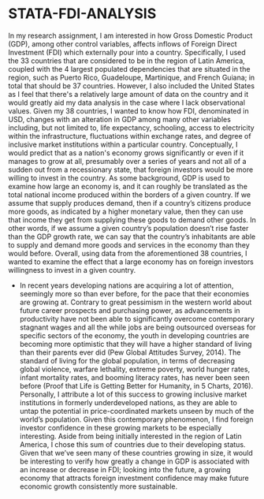 # STATA-FDI-ANALYSIS
In my research assignment, I am interested in how Gross Domestic Product (GDP), among other control variables, affects inflows of Foreign Direct Investment (FDI) which externally pour into a country. Specifically, I used the 33 countries that are considered to be in the region of Latin America, coupled with the 4 largest populated dependencies that are situated in the region, such as Puerto Rico, Guadeloupe, Martinique, and French Guiana; in total that should be 37 countries. However, I also included the United States as I feel that there's a relatively large amount of data on the country and it would greatly aid my data analysis in the case where I lack observational values. Given my 38 countries, I wanted to know how FDI, denominated in USD, changes with an alteration in GDP among many other variables including, but not limited to, life expectancy, schooling, access to electricity within the infrastructure, fluctuations within exchange rates, and degree of inclusive market institutions within a particular country. Conceptually, I would predict that as a nation's economy grows significantly or even if it manages to grow at all, presumably over a series of years and not all of a sudden out from a recessionary state, that foreign investors would be more willing to invest in the country. As some background, GDP is used to examine how large an economy is, and it can roughly be translated as the total national income produced within the borders of a given country. If we assume that supply produces demand, then if a country’s citizens produce more goods, as indicated by a higher monetary value, then they can use that income they get from supplying these goods to demand other goods. In other words, if we assume a given country’s population doesn’t rise faster than the GDP growth rate, we can say that the country’s inhabitants are able to supply and demand more goods and services in the economy than they would before. Overall, using data from the aforementioned 38 countries, I wanted to examine the effect that a large economy has on foreign investors willingness to invest in a given country. 

*	In recent years developing nations are acquiring a lot of attention, seemingly more so than ever before, for the pace that their economies are growing at. Contrary to great pessimism in the western world about future career prospects and purchasing power, as advancements in productivity have not been able to significantly overcome contemporary stagnant wages and all the while jobs are being outsourced overseas for specific sectors of the economy, the youth in developing countries are becoming more optimistic that they will have a higher standard of living than their parents ever did (Pew Global Attitudes Survey, 2014). The standard of living for the global population, in terms of decreasing global violence, warfare lethality, extreme poverty, world hunger rates, infant mortality rates, and booming literacy rates, has never been seen before (Proof that Life is Getting Better for Humanity, in 5 Charts, 2016). Personally, I attribute a lot of this success to growing inclusive market institutions in formerly underdeveloped nations, as they are able to untap the potential in price-coordinated markets unseen by much of the world’s population. Given this contemporary phenomenon, I find foreign investor confidence in these growing markets to be especially interesting. Aside from being initially interested in the region of Latin America, I chose this sum of countries due to their developing status. Given that we’ve seen many of these countries growing in size, it would be interesting to verify how greatly a change in GDP is associated with an increase or decrease in FDI; looking into the future, a growing economy that attracts foreign investment confidence may make future economic growth consistently more sustainable. 
